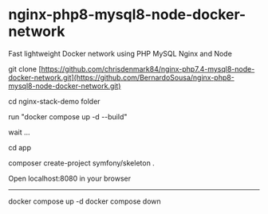 # nginx-php8-mysql8-node-docker-network
Fast lightweight Docker network using PHP MySQL Nginx and Node

git clone [https://github.com/chrisdenmark84/nginx-php7.4-mysql8-node-docker-network.git](https://github.com/BernardoSousa/nginx-php8-mysql8-node-docker-network.git)

cd nginx-stack-demo folder

run "docker compose up -d --build"

wait ...

cd app

composer create-project symfony/skeleton .

Open localhost:8080 in your browser

----

docker compose up -d
docker compose down
